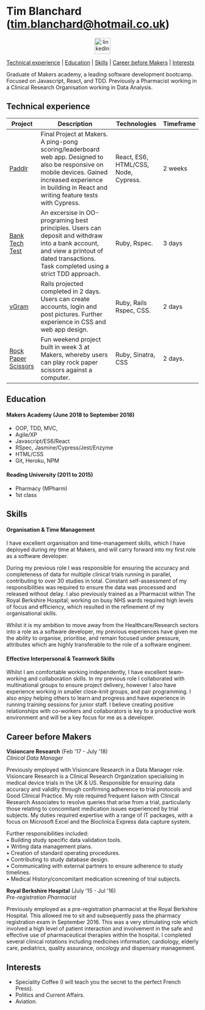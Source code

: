 # Tim Blanchard (tim.blanchard@hotmail.co.uk)<br>
<p align="center">
  <a href="https://www.linkedin.com/in/tim-blanchard/">
  <img src="https://www.iconfinder.com/data/icons/free-social-icons/67/linkedin_circle_color-512.png" alt="linkedin" hspace="50" height="42" width="42"></a>

[Technical experience](#technical) | [Education](#education) | [Skills](#skills) | [Career before Makers](#career) | [Interests](#interests)  

Graduate of Makers academy, a leading software development bootcamp. Focused on Javascript, React, and TDD. Previously a Pharmacist working in a Clinical Research Organisation working in Data Analysis.
## <a name="technical"></a>Technical experience
| Project  | Description |       Technologies | Timeframe 
| ------------- | ------------- | ------------| ---------|
| [Paddlr](https://github.com/paddlr/paddlr)  | Final Project at Makers. A ping-pong scoring/leaderboard web app.  Designed to also be responsive on mobile devices. Gained increased experience in building in React and writing feature tests with Cypress.   |      React, ES6, HTML/CSS, Node, Cypress. | 2 weeks
| [Bank Tech Test](https://github.com/tblanchard01/bank_tech_test)  | An excersise in OO-programing best principles. Users can deposit and withdraw into a bank account, and view a printout of dated transactions. Task completed using a strict TDD approach.   | Ruby, Rspec.| 3 days
| [vGram](https://github.com/tblanchard01/instagram-challenge)  | Rails projected completed in 2 days. Users can create accounts,  login and post pictures. Further experience in CSS and web app design.   | Ruby, Rails Rspec, CSS. | 2 days 
|[Rock Paper Scissors](https://github.com/tblanchard01/rps-challenge) | Fun weekend project built in week 3 at Makers, whereby users can play rock paper scissors against a computer.   |Ruby, Sinatra, CSS  | 2 days. 
  





## Education  
#### Makers Academy (June 2018 to September 2018)

- OOP, TDD, MVC, 
- Agile/XP
- Javascript/ES6/React
- RSpec, Jasmine/Cypress/Jest/Enzyme
- HTML/CSS
- Git, Heroku, NPM

#### Reading University (2011 to 2015)

- Pharmacy (MPharm)
- 1st class 

## Skills 

#### Organisation & Time Management

I have excellent organisation and time-management skills, which I have deployed during my time at Makers, and will carry forward into my first role as a software developer. 

During my previous role I was responsible for ensuring the accuracy and completeness of data for multiple clinical trials running in parallel, contributing to over 30 studies in total. Constant self-assessment of my responsibilities was required to ensure the data was processed and released without delay. I also previously trained as a Pharmacist within The Royal Berkshire Hospital; working on busy NHS wards required high levels of focus and efficiency, which resulted in the refinement of my organisational skills.

Whilst it is my ambition to move away from the Healthcare/Research sectors into a role as a software developer, my previous experiences have given me the ability to organise, prioritise, and remain focused under pressure, attributes which are highly transferable to the role of a software engineer.

#### Effective Interpersonal & Teamwork Skills ## 

Whilst I am comfortable working independently, I have excellent team-working and collaboration skills. In my previous role I collaborated with multinational groups to ensure project delivery, however I also have experience working in smaller close-knit groups, and pair programming. I also enjoy helping others to learn and progress and have experience in running training sessions for junior staff. I believe creating positive relationships with co-workers and collaborators is key to a productive work environment and will be a key focus for me as a developer. 

## Career before Makers <a name="career">

**Visioncare Research** (Feb '17 - July '18)<br/>*Clinical Data Manager*


 Previously employed with Visioncare Research in a Data Manager role. Visioncare Research is a Clinical Research Organization specialising in medical device trials in the UK & US. Responsible for ensuring data accuracy and validity through confirming adherence to trial protocols and Good Clinical Practice. My role required frequent liaison with Clinical Research Associates to resolve queries that arise from a trial, particularly those relating to concomitant medication issues experienced by trial subjects. My duties required expertise with a range of IT packages, with a focus on Microsoft Excel and the Bioclinica Express data capture system.  

Further responsibilities included:  
• Building study specific data validation tools.  
• Writing data management plans.  
• Creation of standard operating procedures.  
• Contributing to study database design.  
• Communicating with external partners to ensure adherence to study timelines.  
• Medical History/concomitant medication screening of trial subjects.

**Royal Berkshire Hospital** (July '15 - Jul '16)<br/>*Pre-registration Pharmacist*

Previously employed as a pre-registration pharmacist at the Royal Berkshire Hospital. This allowed me to sit and subsequently pass the pharmacy registration exam in September 2016. This was a very stimulating role which involved a high level of patient interaction and involvement in the safe and effective use of pharmaceutical therapies within the hospital. I completed several clinical rotations including medicines information, cardiology, elderly care, pediatrics, quality assurance, oncology and dispensary management.

## Interests

-   Speciality Coffee (I will teach you the secret to the perfect French Press).
-   Politics and Current Affairs.
 -   Aviation.


